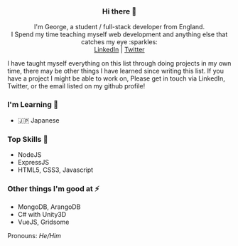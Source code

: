<h3 align="center"> Hi there 👋 </h3>
<p align="center">
  I'm George, a student / full-stack developer from England. <br>
  I Spend my time teaching myself web development and anything else that catches my eye :sparkles: <br>
  <a href="https://www.linkedin.com/in/george-newton-736435158/">LinkedIn</a> |
  <a href="https://twitter.com/eyrewiut">Twitter</a>
</p>

I have taught myself everything on this list through doing projects in my own time, there may be other things I have learned since writing this list. If you have a project I might be able to work on, Please get in touch via LinkedIn, Twitter, or the email listed on my github profile!

### I'm Learning 🌱
- :jp: Japanese

### Top Skills :star2:
- NodeJS
- ExpressJS
- HTML5, CSS3, Javascript
### Other things I'm good at ⚡
- MongoDB, ArangoDB
- C# with Unity3D
- VueJS, Gridsome

Pronouns: *He/Him*

